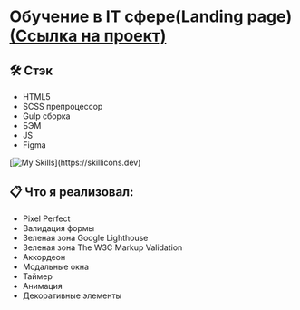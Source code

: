 # Обучение в IT сфере(Landing page) [(Ссылка на проект)](https://vetosy.github.io/GameDev/)

## 🛠 Стэк
- HTML5
- SCSS препроцессор
- Gulp сборка
- БЭМ
- JS
- Figma

[![My Skills](https://skillicons.dev/icons?i=js,html,scss,figma,gulp,)](https://skillicons.dev)

## :clipboard: Что я реализовал:
- Pixel Perfect
- Валидация формы
- Зеленая зона Google Lighthouse
- Зеленая зона The W3C Markup Validation
- Аккордеон
- Модальные окна
- Таймер
- Анимация
- Декоративные элементы
